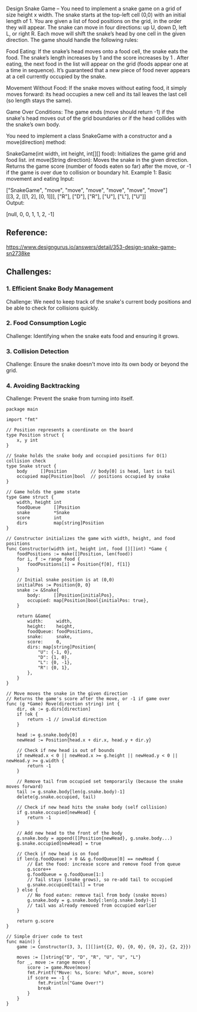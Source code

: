 Design Snake Game – You need to implement a snake game on a grid of size height x width. The snake starts at the top-left cell (0,0) with an initial length of 1. You are given a list of food positions on the grid, in the order they will appear. The snake can move in four directions: up U, down D, left L, or right R. Each move will shift the snake’s head by one cell in the given direction. The game should handle the following rules:

Food Eating: If the snake’s head moves onto a food cell, the snake eats the food. The snake’s length increases by 1 and the score increases by 1 . After eating, the next food in the list will appear on the grid (foods appear one at a time in sequence). It’s guaranteed that a new piece of food never appears at a cell currently occupied by the snake.

Movement Without Food: If the snake moves without eating food, it simply moves forward: its head occupies a new cell and its tail leaves the last cell (so length stays the same).

Game Over Conditions: The game ends (move should return -1) if the snake's head moves out of the grid boundaries or if the head collides with the snake’s own body.

You need to implement a class SnakeGame with a constructor and a move(direction) method:

SnakeGame(int width, int height, int[][] food): Initializes the game grid and food list.
int move(String direction): Moves the snake in the given direction. Returns the game score (number of foods eaten so far) after the move, or -1 if the game is over due to collision or boundary hit.
Example 1: Basic movement and eating
Input:

["SnakeGame", "move", "move", "move", "move", "move", "move"]  
[[3, 2, [[1, 2], [0, 1]]], ["R"], ["D"], ["R"], ["U"], ["L"], ["U"]]  
Output:

[null, 0, 0, 1, 1, 2, -1]  

## Reference:
https://www.designgurus.io/answers/detail/353-design-snake-game-sn2738ke

## Challenges:
### 1. Efficient Snake Body Management
Challenge: We need to keep track of the snake's current body positions and be able to check for collisions quickly.

###  2. Food Consumption Logic
Challenge: Identifying when the snake eats food and ensuring it grows.

### 3. Collision Detection
Challenge: Ensure the snake doesn't move into its own body or beyond the grid.

### 4. Avoiding Backtracking
Challenge: Prevent the snake from turning into itself.


```golang
package main

import "fmt"

// Position represents a coordinate on the board
type Position struct {
	x, y int
}

// Snake holds the snake body and occupied positions for O(1) collision check
type Snake struct {
	body     []Position         // body[0] is head, last is tail
	occupied map[Position]bool  // positions occupied by snake
}

// Game holds the game state
type Game struct {
	width, height int
	foodQueue     []Position
	snake         *Snake
	score         int
	dirs          map[string]Position
}

// Constructor initializes the game with width, height, and food positions
func Constructor(width int, height int, food [][]int) *Game {
	foodPositions := make([]Position, len(food))
	for i, f := range food {
		foodPositions[i] = Position{f[0], f[1]}
	}

	// Initial snake position is at (0,0)
	initialPos := Position{0, 0}
	snake := &Snake{
		body:     []Position{initialPos},
		occupied: map[Position]bool{initialPos: true},
	}

	return &Game{
		width:     width,
		height:    height,
		foodQueue: foodPositions,
		snake:     snake,
		score:     0,
		dirs: map[string]Position{
			"U": {-1, 0},
			"D": {1, 0},
			"L": {0, -1},
			"R": {0, 1},
		},
	}
}

// Move moves the snake in the given direction
// Returns the game's score after the move, or -1 if game over
func (g *Game) Move(direction string) int {
	dir, ok := g.dirs[direction]
	if !ok {
		return -1 // invalid direction
	}

	head := g.snake.body[0]
	newHead := Position{head.x + dir.x, head.y + dir.y}

	// Check if new head is out of bounds
	if newHead.x < 0 || newHead.x >= g.height || newHead.y < 0 || newHead.y >= g.width {
		return -1
	}

	// Remove tail from occupied set temporarily (because the snake moves forward)
	tail := g.snake.body[len(g.snake.body)-1]
	delete(g.snake.occupied, tail)

	// Check if new head hits the snake body (self collision)
	if g.snake.occupied[newHead] {
		return -1
	}

	// Add new head to the front of the body
	g.snake.body = append([]Position{newHead}, g.snake.body...)
	g.snake.occupied[newHead] = true

	// Check if new head is on food
	if len(g.foodQueue) > 0 && g.foodQueue[0] == newHead {
		// Eat the food: increase score and remove food from queue
		g.score++
		g.foodQueue = g.foodQueue[1:]
		// Tail stays (snake grows), so re-add tail to occupied
		g.snake.occupied[tail] = true
	} else {
		// No food eaten: remove tail from body (snake moves)
		g.snake.body = g.snake.body[:len(g.snake.body)-1]
		// tail was already removed from occupied earlier
	}

	return g.score
}

// Simple driver code to test
func main() {
	game := Constructor(3, 3, [][]int{{2, 0}, {0, 0}, {0, 2}, {2, 2}})

	moves := []string{"D", "D", "R", "U", "U", "L"}
	for _, move := range moves {
		score := game.Move(move)
		fmt.Printf("Move: %s, Score: %d\n", move, score)
		if score == -1 {
			fmt.Println("Game Over!")
			break
		}
	}
}
```

